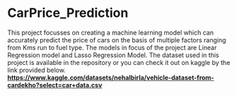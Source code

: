 # CarPrice_Prediction
This project focusses on creating a machine learning model which can accurately predict the price of cars on the basis of multiple factors ranging from Kms run to fuel type. The models in focus of the project are Linear Regression model and Lasso Regression Model. The dataset used in this project is available in the repository or you can check it out on kaggle by the link provided below.
<br>
**https://www.kaggle.com/datasets/nehalbirla/vehicle-dataset-from-cardekho?select=car+data.csv**
